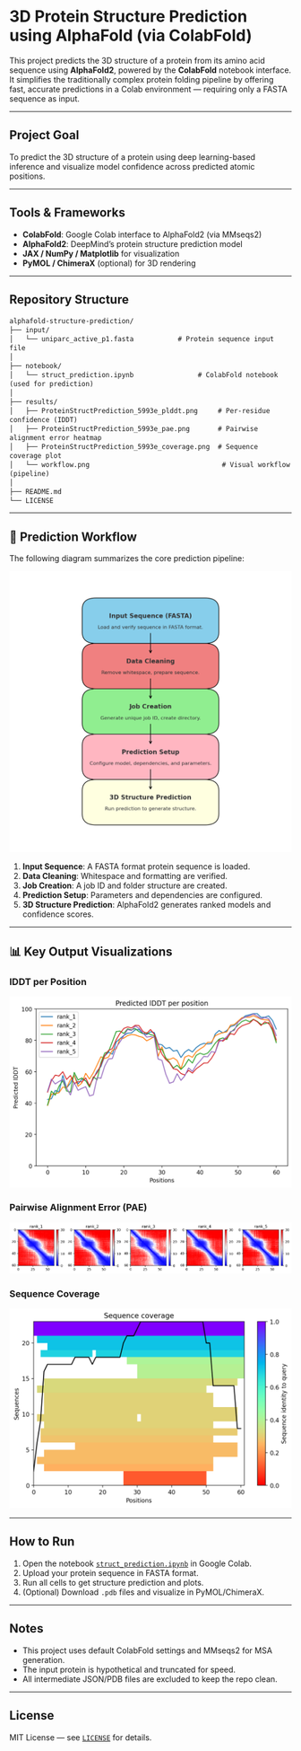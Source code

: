 # 3D Protein Structure Prediction using AlphaFold (via ColabFold)

This project predicts the 3D structure of a protein from its amino acid sequence using **AlphaFold2**, powered by the **ColabFold** notebook interface. It simplifies the traditionally complex protein folding pipeline by offering fast, accurate predictions in a Colab environment — requiring only a FASTA sequence as input.

---

## Project Goal

To predict the 3D structure of a protein using deep learning-based inference and visualize model confidence across predicted atomic positions.

---

## Tools & Frameworks

- **ColabFold**: Google Colab interface to AlphaFold2 (via MMseqs2)
- **AlphaFold2**: DeepMind’s protein structure prediction model
- **JAX / NumPy / Matplotlib** for visualization
- **PyMOL / ChimeraX** (optional) for 3D rendering

---

## Repository Structure

```
alphafold-structure-prediction/
├── input/
│   └── uniparc_active_p1.fasta           # Protein sequence input file
│
├── notebook/
│   └── struct_prediction.ipynb                # ColabFold notebook (used for prediction)
│
├── results/
│   ├── ProteinStructPrediction_5993e_plddt.png     # Per-residue confidence (IDDT)
│   ├── ProteinStructPrediction_5993e_pae.png       # Pairwise alignment error heatmap
│   ├── ProteinStructPrediction_5993e_coverage.png  # Sequence coverage plot
│   └── workflow.png                                 # Visual workflow (pipeline)
│
├── README.md
└── LICENSE
```

---

## 🔬 Prediction Workflow

The following diagram summarizes the core prediction pipeline:

![Workflow](results/workflow.png)

1. **Input Sequence**: A FASTA format protein sequence is loaded.
2. **Data Cleaning**: Whitespace and formatting are verified.
3. **Job Creation**: A job ID and folder structure are created.
4. **Prediction Setup**: Parameters and dependencies are configured.
5. **3D Structure Prediction**: AlphaFold2 generates ranked models and confidence scores.

---

## 📊 Key Output Visualizations

### IDDT per Position
![IDDT](results/ProteinStructPrediction_5993e_plddt.png)

### Pairwise Alignment Error (PAE)
![PAE](results/ProteinStructPrediction_5993e_pae.png)

### Sequence Coverage
![Coverage](results/ProteinStructPrediction_5993e_coverage.png)

---

## How to Run

1. Open the notebook [`struct_prediction.ipynb`](notebook/struct_prediction.ipynb) in Google Colab.
2. Upload your protein sequence in FASTA format.
3. Run all cells to get structure prediction and plots.
4. (Optional) Download `.pdb` files and visualize in PyMOL/ChimeraX.

---

## Notes

- This project uses default ColabFold settings and MMseqs2 for MSA generation.
- The input protein is hypothetical and truncated for speed.
- All intermediate JSON/PDB files are excluded to keep the repo clean.

---

## License

MIT License — see [`LICENSE`](./LICENSE) for details.

